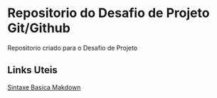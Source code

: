 # Repositorio do Desafio de Projeto Git/Github
Repositorio criado para o Desafio de Projeto

## Links Uteis
[Sintaxe Basica Makdown](https://www.markdownguide.org/basic-syntax/)
